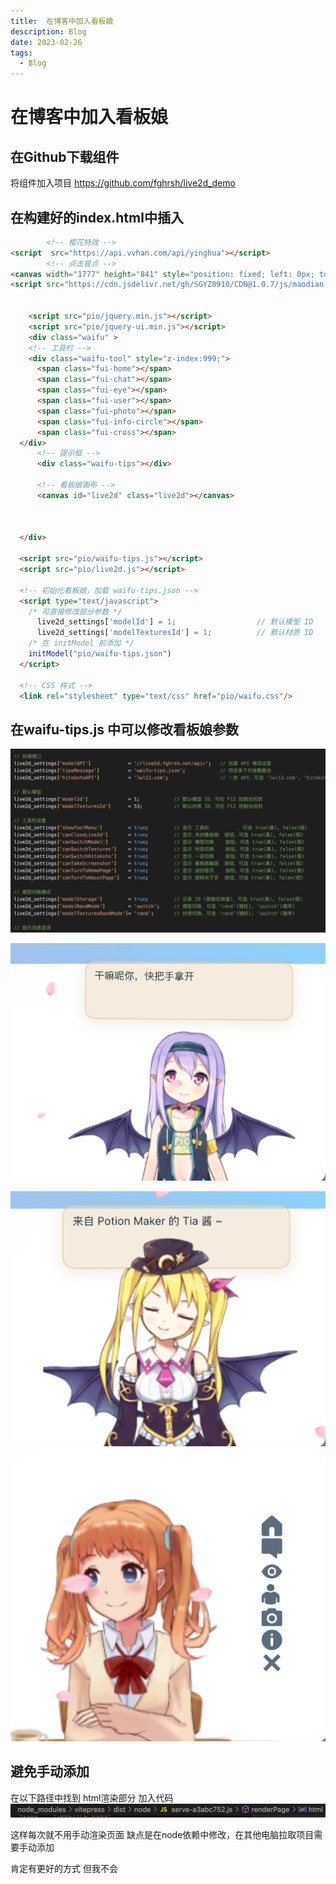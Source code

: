 ```yaml
---
title:  在博客中加入看板娘
description: Blog
date: 2023-02-26
tags:
  - Blog
---
```

# 在博客中加入看板娘

## 在Github下载组件
 将组件加入项目
https://github.com/fghrsh/live2d_demo

## 在构建好的index.html中插入

```html
        <!-- 樱花特效 -->
<script  src="https://api.vvhan.com/api/yinghua"></script>
        <!-- 点击冒点 -->
<canvas width="1777" height="841" style="position: fixed; left: 0px; top: 0px; z-index: 2147483647; pointer-events: none;"></canvas>
<script src="https://cdn.jsdelivr.net/gh/SGYZ0910/CDN@1.0.7/js/maodian.js"></script>


    <script src="pio/jquery.min.js"></script>
    <script src="pio/jquery-ui.min.js"></script>
    <div class="waifu" >
    <!-- 工具栏 -->
    <div class="waifu-tool" style="z-index:999;">
      <span class="fui-home"></span>
      <span class="fui-chat"></span>
      <span class="fui-eye"></span>
      <span class="fui-user"></span>
      <span class="fui-photo"></span>
      <span class="fui-info-circle"></span>
      <span class="fui-cross"></span>
  </div>
      <!-- 提示框 -->
      <div class="waifu-tips"></div>
      
      <!-- 看板娘画布 -->
      <canvas id="live2d" class="live2d"></canvas>
      
      
      
  </div>
  
  <script src="pio/waifu-tips.js"></script>
  <script src="pio/live2d.js"></script>
  
  <!-- 初始化看板娘，加载 waifu-tips.json -->
  <script type="text/javascript">
    /* 可直接修改部分参数 */
      live2d_settings['modelId'] = 1;                  // 默认模型 ID
      live2d_settings['modelTexturesId'] = 1;          // 默认材质 ID
    /* 在 initModel 前添加 */
    initModel("pio/waifu-tips.json")
  </script>
  
  <!-- CSS 样式 -->
  <link rel="stylesheet" type="text/css" href="pio/waifu.css"/>
```


## 在waifu-tips.js 中可以修改看板娘参数

![](img/看板娘/img-2023-02-26-09-17-31.png)


![](img/看板娘/img-2023-02-26-09-18-23.png)

![](img/看板娘/img-2023-02-26-09-18-36.png)
![](img/看板娘/img-2023-02-26-09-18-58.png)


## 避免手动添加
在以下路径中找到 html渲染部分
加入代码
![](img/看板娘/img-2023-02-26-14-56-31.png)


这样每次就不用手动渲染页面 
缺点是在node依赖中修改，在其他电脑拉取项目需要手动添加

肯定有更好的方式 但我不会